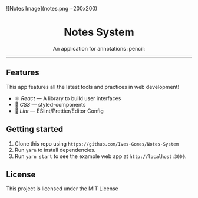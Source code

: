 ![Notes Image](notes.png =200x200)

<h1 align="center"> Notes System </h1>

<p align="center"> An application for annotations :pencil: </p>

---

## Features

This app features all the latest tools and practices in web development!

- ⚛ *React* — A library to build user interfaces
-  :nail_care: *CSS* — styled-components
- :sparkling_heart: *Lint* — ESlint/Prettier/Editor Config

## Getting started

  1. Clone this repo using `https://github.com/Ives-Gomes/Notes-System`
  2. Run `yarn` to install dependencies.
  3. Run `yarn start` to see the example web app at `http://localhost:3000`.

## License
This project is licensed under the MIT License 
